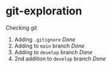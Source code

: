 # git-exploration

Checking git

1. Adding `.gitignore` *Done*
2. Adding to `main` branch *Done*
3. Adding to `develop` branch *Done*
4. 2nd addition to `develop` branch *Done*
